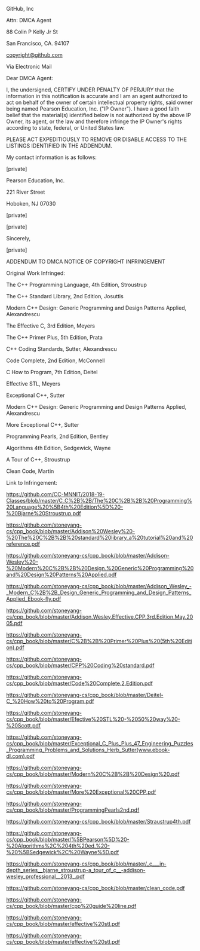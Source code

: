 GitHub, Inc

Attn: DMCA Agent

88 Colin P Kelly Jr St

San Francisco, CA. 94107

copyright@github.com 

 

Via Electronic Mail

 

 

Dear DMCA Agent:

 

I, the undersigned, CERTIFY UNDER PENALTY OF PERJURY that the information in this notification is accurate and I am an agent authorized to act on behalf of the owner of certain intellectual property rights, said owner being named Pearson Education, Inc. ("IP Owner"). I have a good faith belief that the material(s) identified below is not authorized by the above IP Owner, its agent, or the law and therefore infringe the IP Owner's rights according to state, federal, or United States law.

 

PLEASE ACT EXPEDITIOUSLY TO REMOVE OR DISABLE ACCESS TO THE LISTINGS IDENTIFIED IN THE ADDENDUM.

 

My contact information is as follows:

 

[private]  

Pearson Education, Inc.  

221 River Street  

Hoboken, NJ 07030  
  
[private]  

[private]  

 

Sincerely,

 

[private]  

 

ADDENDUM TO DMCA NOTICE OF COPYRIGHT INFRINGEMENT

 

Original Work Infringed:

The C++ Programming Language, 4th Edition, Stroustrup

The C++ Standard Library, 2nd Edition, Josuttis

Modern C++ Design: Generic Programming and Design Patterns Applied, Alexandrescu

The Effective C, 3rd Edition, Meyers

The C++ Primer Plus, 5th Edition, Prata

C++ Coding Standards, Sutter, Alexandrescu

Code Complete, 2nd Edition, McConnell

C How to Program, 7th Edition, Deitel

Effective STL, Meyers

Exceptional C++, Sutter

Modern C++ Design: Generic Programming and Design Patterns Applied, Alexandrescu

More Exceptional C++, Sutter

Programming Pearls, 2nd Edition, Bentley

Algorithms 4th Edition, Sedgewick, Wayne

A Tour of C++, Stroustrup

Clean Code, Martin

 

 

 

Link to Infringement:

https://github.com/CC-MNNIT/2018-19-Classes/blob/master/C_C%2B%2B/The%20C%2B%2B%20Programming%20Language%20%5B4th%20Edition%5D%20-%20Bjarne%20Stroustrup.pdf

https://github.com/stoneyang-cs/cpp_book/blob/master/Addison%20Wesley%20-%20The%20C%2B%2B%20standard%20library_a%20tutorial%20and%20reference.pdf

https://github.com/stoneyang-cs/cpp_book/blob/master/Addison-Wesley%20-%20Modern%20C%2B%2B%20Design.%20Generic%20Programming%20and%20Design%20Patterns%20Applied.pdf

https://github.com/stoneyang-cs/cpp_book/blob/master/Addison_Wesley_-_Modern_C%2B%2B_Design_Generic_Programming_and_Design_Patterns_Applied_Ebook-fly.pdf

https://github.com/stoneyang-cs/cpp_book/blob/master/Addison.Wesley.Effective.CPP.3rd.Edition.May.2005.pdf

https://github.com/stoneyang-cs/cpp_book/blob/master/C%2B%2B%20Primer%20Plus%20(5th%20Edition).pdf

https://github.com/stoneyang-cs/cpp_book/blob/master/CPP%20Coding%20standard.pdf

https://github.com/stoneyang-cs/cpp_book/blob/master/Code%20Complete.2.Edition.pdf

https://github.com/stoneyang-cs/cpp_book/blob/master/Deitel-C_%20How%20to%20Program.pdf

https://github.com/stoneyang-cs/cpp_book/blob/master/Efective%20STL%20-%2050%20way%20-%20Scott.pdf

https://github.com/stoneyang-cs/cpp_book/blob/master/Exceptional_C_Plus_Plus_47_Engineering_Puzzles_Programming_Problems_and_Solutions_Herb_Sutter(www.ebook-dl.com).pdf

https://github.com/stoneyang-cs/cpp_book/blob/master/Modern%20C%2B%2B%20Design%20.pdf

https://github.com/stoneyang-cs/cpp_book/blob/master/More%20Exceptional%20CPP.pdf

https://github.com/stoneyang-cs/cpp_book/blob/master/ProgrammingPearls2nd.pdf

https://github.com/stoneyang-cs/cpp_book/blob/master/Straustrup4th.pdf

https://github.com/stoneyang-cs/cpp_book/blob/master/%5BPearson%5D%20-%20Algorithms%2C%204th%20ed.%20-%20%5BSedgewick%2C%20Wayne%5D.pdf

https://github.com/stoneyang-cs/cpp_book/blob/master/_c___in-depth_series__bjarne_stroustrup-a_tour_of_c__-addison-wesley_professional__2013_.pdf

https://github.com/stoneyang-cs/cpp_book/blob/master/clean_code.pdf

https://github.com/stoneyang-cs/cpp_book/blob/master/cpp%20guide%20line.pdf

https://github.com/stoneyang-cs/cpp_book/blob/master/effective%20stl.pdf

https://github.com/stoneyang-cs/cpp_book/blob/master/effective%20stl.pdf

 
